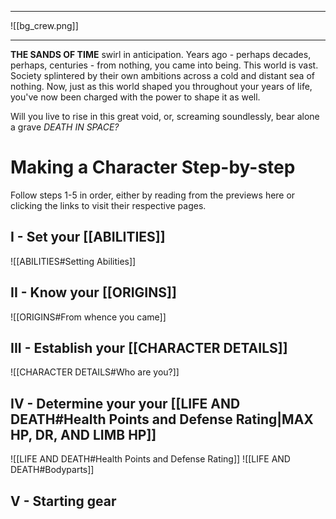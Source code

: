 
--- 

![[bg_crew.png]]

--- 

**THE SANDS OF TIME** swirl in anticipation. Years ago - perhaps decades, perhaps, centuries - from nothing, you came into being. This world is vast. Society splintered by their own ambitions across a cold and distant sea of nothing. Now, just as this world shaped you throughout your years of life, you've now been charged with the power to shape it as well.

Will you live to rise in this great void, or, screaming soundlessly, bear alone a grave                                         *DEATH IN SPACE?*


# Making a Character Step-by-step

Follow steps 1-5 in order, either by reading from the previews here or clicking the links to visit their respective pages.

## I - Set your [[ABILITIES]]
![[ABILITIES#Setting Abilities]]



## II - Know your [[ORIGINS]]
![[ORIGINS#From whence you came]]


## III - Establish your [[CHARACTER DETAILS]]
![[CHARACTER DETAILS#Who are you?]]


## IV - Determine your your [[LIFE AND DEATH#Health Points and Defense Rating|MAX HP, DR, AND LIMB HP]]
![[LIFE AND DEATH#Health Points and Defense Rating]]
![[LIFE AND DEATH#Bodyparts]]

## V - Starting gear


